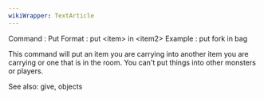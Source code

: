 ```yaml
---
wikiWrapper: TextArticle
---
```

Command : Put
Format  : put &lt;item&gt; in &lt;item2&gt;
Example : put fork in bag

This command will put an item you are carrying into another item you are
carrying or one that is in the room.  You can't put things into other
monsters or players. 

See also: give, objects
